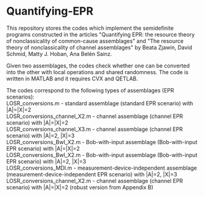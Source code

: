 # Quantifying-EPR
This repository stores the codes which implement the semidefinite programs constructed in the articles "Quantifying EPR: the resource theory of nonclassicality of common-cause assemblages" and "The resource theory of nonclassicality of channel assemblages" by Beata Zjawin, David Schmid, Matty J. Hoban, Ana Belén Sainz.

Given two assemblages, the codes check whether one can be converted into the other with local operations and shared randomness. The code is written in MATLAB and it requires CVX and QETLAB. 

The codes correspond to the following types of assemblages (EPR scenarios):  
LOSR_conversions.m - standard assemblage (standard EPR scenario) with |A|=|X|=2   
LOSR_conversions_channel_X2.m - channel assemblage (channel EPR scenario) with |A|=|X|=2  
LOSR_conversions_channel_X3.m - channel assemblage (channel EPR scenario) with |A|=2, |X|=3  
LOSR_conversions_BwI_X2.m - Bob-with-input assemblage (Bob-with-input EPR scenario) with |A|=|X|=2  
LOSR_conversions_BwI_X2.m - Bob-with-input assemblage (Bob-with-input EPR scenario) with |A|=2, |X|=3  
LOSR_conversions_MDI.m - measurement-device-independent assemblage (measurement-device-independent EPR scenario) with |A|=2, |X|=3
LOSR_conversions_channel_X2.m - channel assemblage (channel EPR scenario) with |A|=|X|=2 (robust version from Appendix B)


